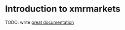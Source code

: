 # Introduction to xmrmarkets

TODO: write [great documentation](http://jacobian.org/writing/great-documentation/what-to-write/)
